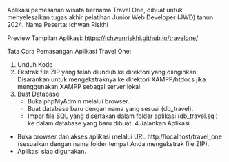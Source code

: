 Aplikasi pemesanan wisata bernama Travel One, dibuat untuk menyelesaikan tugas akhir pelatihan Junior Web Developer (JWD) tahun 2024.
Nama Peserta: Ichwan Riskhi 

Preview Tampilan Aplikasi: https://ichwanriskhi.github.io/travelone/

Tata Cara Pemasangan Aplikasi Travel One:
1. Unduh Kode
2. Ekstrak file ZIP yang telah diunduh ke direktori yang diinginkan.
   Disarankan untuk mengekstraknya ke direktori XAMPP/htdocs jika menggunakan XAMPP sebagai server lokal.
3. Buat Database
   - Buka phpMyAdmin melalui browser.
   - Buat database baru dengan nama yang sesuai (db_travel).
   - Impor file SQL yang disertakan dalam folder aplikasi (db_travel.sql) ke dalam database yang baru dibuat.
4.Jalankan Aplikasi
  - Buka browser dan akses aplikasi melalui URL http://localhost/travel_one (sesuaikan dengan nama folder tempat Anda mengekstrak file ZIP).
  - Aplikasi siap digunakan.
